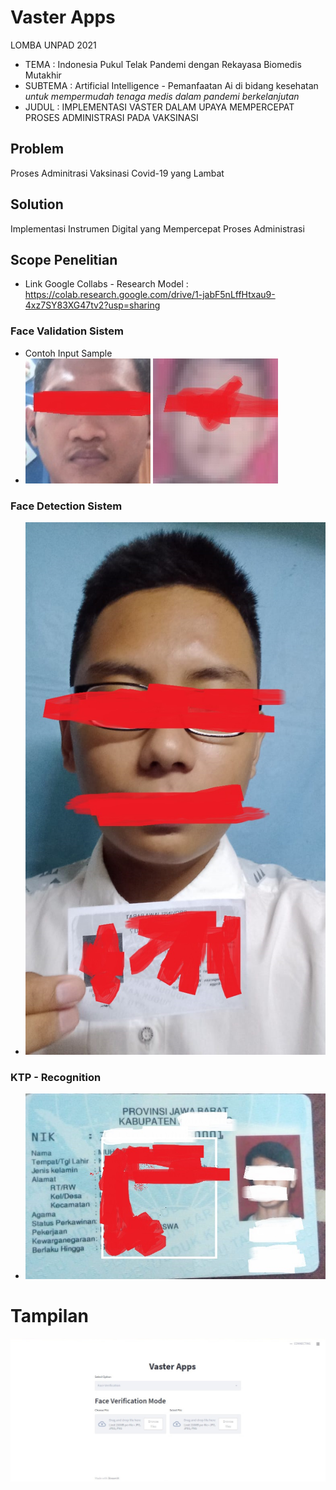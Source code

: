 # Vaster Apps

LOMBA UNPAD 2021 
*   TEMA  : Indonesia Pukul Telak Pandemi dengan Rekayasa Biomedis Mutakhir
*   SUBTEMA : Artificial Intelligence - Pemanfaatan Ai di bidang kesehatan *untuk mempermudah tenaga medis dalam pandemi berkelanjutan*
*   JUDUL :  IMPLEMENTASI VASTER DALAM UPAYA MEMPERCEPAT PROSES ADMINISTRASI PADA VAKSINASI

## Problem
Proses Adminitrasi Vaksinasi Covid-19 yang Lambat 

## Solution
Implementasi Instrumen Digital yang Mempercepat Proses Administrasi

## Scope Penelitian
* Link Google Collabs - Research Model : https://colab.research.google.com/drive/1-jabF5nLffHtxau9-4xz7SY83XG47tv2?usp=sharing
### Face Validation Sistem
* Contoh Input Sample
* ![](https://github.com/NnA301023/Vaster-Apps/blob/main/static/VERIF_ORI.jpg) ![](https://github.com/NnA301023/Vaster-Apps/blob/main/static/VERIF_IMAGE.jpg)
### Face Detection Sistem 
* ![](https://github.com/NnA301023/Vaster-Apps/blob/main/static/SAMPLE_INPUT.jpeg)
### KTP - Recognition
* ![](https://github.com/NnA301023/Vaster-Apps/blob/main/static/KTP.jpeg)

# Tampilan
![](https://github.com/NnA301023/Vaster-Apps/blob/main/static/DISPLAY.jpeg)

